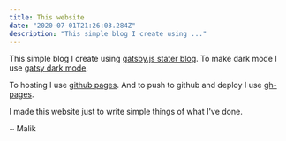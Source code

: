 ```yaml
---
title: This website
date: "2020-07-01T21:26:03.284Z"
description: "This simple blog I create using ..."
---
```

This simple blog I create using [gatsby.js stater blog](https://www.gatsbyjs.org/starters/gatsbyjs/gatsby-starter-blog/). To make dark mode I use [gatsy dark mode](https://www.gatsbyjs.org/packages/gatsby-plugin-dark-mode/).

To hosting I use [github pages](https://pages.github.com/). And to push to github and deploy I use [gh-pages](https://github.com/tschaub/gh-pages). 

I made this website just to write simple things of what I've done.

~ Malik
